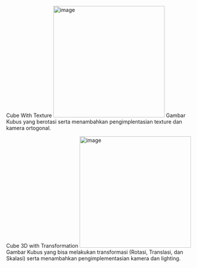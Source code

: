 Cube With Texture
<img width="300" alt="image" src="https://github.com/user-attachments/assets/e438d553-f794-4af8-8cf0-ca1bcb26512b">
Gambar Kubus yang berotasi serta menambahkan pengimplentasian texture dan kamera ortogonal.

Cube 3D with Transformation
<img width="300" alt="image" src="https://github.com/user-attachments/assets/2909864b-1f19-4df2-86fc-705a6c581bf2">
Gambar Kubus yang bisa melakukan transformasi (Rotasi, Translasi, dan Skalasi) serta menambahkan pengimplementasian kamera dan lighting.

